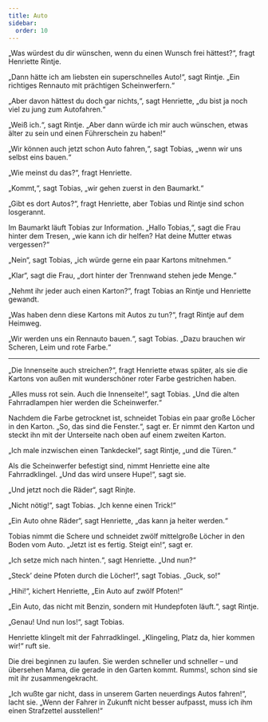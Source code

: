 ```yaml
---
title: Auto
sidebar:
  order: 10
---
```


„Was würdest du dir wünschen, wenn du einen Wunsch frei hättest?“, fragt Henriette Rintje.

„Dann hätte ich am liebsten ein superschnelles Auto!“, sagt Rintje. „Ein richtiges Rennauto mit prächtigen Scheinwerfern.“

„Aber davon hättest du doch gar nichts,“, sagt Henriette, „du bist ja noch viel zu jung zum Autofahren.“

„Weiß ich.“, sagt Rintje. „Aber dann würde ich mir auch wünschen, etwas älter zu sein und einen Führerschein zu haben!“

„Wir können auch jetzt schon Auto fahren,“, sagt Tobias, „wenn wir uns selbst eins bauen.“

„Wie meinst du das?“, fragt Henriette.

„Kommt,“, sagt Tobias, „wir gehen zuerst in den Baumarkt.“

„Gibt es dort Autos?“, fragt Henriette, aber Tobias und Rintje sind schon losgerannt.

Im Baumarkt läuft Tobias zur Information. „Hallo Tobias,“, sagt die Frau hinter dem Tresen, „wie kann ich dir helfen? Hat deine Mutter etwas vergessen?“

„Nein“, sagt Tobias, „ich würde gerne ein paar Kartons mitnehmen.“

„Klar“, sagt die Frau, „dort hinter der Trennwand stehen jede Menge.“

„Nehmt ihr jeder auch einen Karton?“, fragt Tobias an Rintje und Henriette gewandt.

„Was haben denn diese Kartons mit Autos zu tun?“, fragt Rintje auf dem Heimweg.

„Wir werden uns ein Rennauto bauen.“, sagt Tobias. „Dazu brauchen wir Scheren, Leim und rote Farbe.“

---

„Die Innenseite auch streichen?“, fragt Henriette etwas später, als sie die Kartons von außen mit wunderschöner roter Farbe gestrichen haben.

„Alles muss rot sein. Auch die Innenseite!“, sagt Tobias. „Und die alten Fahrradlampen hier werden die Scheinwerfer.“

Nachdem die Farbe getrocknet ist, schneidet Tobias ein paar große Löcher in den Karton. „So, das sind die Fenster.“, sagt er. Er nimmt den Karton und steckt ihn mit der Unterseite nach oben auf einem zweiten Karton.

„Ich male inzwischen einen Tankdeckel“, sagt Rintje, „und die Türen.“

Als die Scheinwerfer befestigt sind, nimmt Henriette eine alte Fahrradklingel. „Und das wird unsere Hupe!“, sagt sie.

„Und jetzt noch die Räder“, sagt Rinjte.

„Nicht nötig!“, sagt Tobias. „Ich kenne einen Trick!“

„Ein Auto ohne Räder“, sagt Henriette, „das kann ja heiter werden.“

Tobias nimmt die Schere und schneidet zwölf mittelgroße Löcher in den Boden vom Auto. „Jetzt ist es fertig. Steigt ein!“, sagt er.

„Ich setze mich nach hinten.“, sagt Henriette. „Und nun?“

„Steck’ deine Pfoten durch die Löcher!“, sagt Tobias. „Guck, so!“

„Hihi!“, kichert Henriette, „Ein Auto auf zwölf Pfoten!“

„Ein Auto, das nicht mit Benzin, sondern mit Hundepfoten läuft.“, sagt Rintje.

„Genau! Und nun los!“, sagt Tobias.

Henriette klingelt mit der Fahrradklingel. „Klingeling, Platz da, hier kommen wir!“ ruft sie.

Die drei beginnen zu laufen. Sie werden schneller und schneller – und übersehen Mama, die gerade in den Garten kommt.
Rumms!, schon sind sie mit ihr zusammengekracht.

„Ich wußte gar nicht, dass in unserem Garten neuerdings Autos fahren!“, lacht sie. „Wenn der Fahrer in Zukunft nicht besser aufpasst, muss ich ihm einen Strafzettel ausstellen!“
